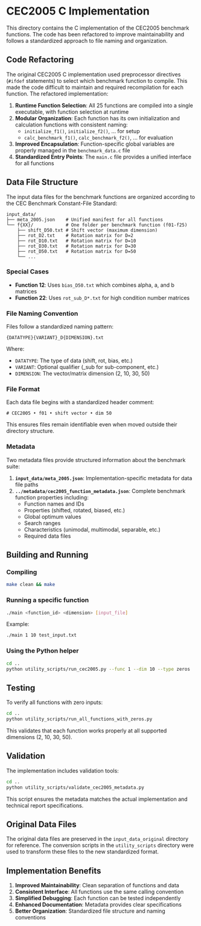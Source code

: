 # CEC2005 C Implementation

This directory contains the C implementation of the CEC2005 benchmark functions. The code has been refactored to improve maintainability and follows a standardized approach to file naming and organization.

## Code Refactoring

The original CEC2005 C implementation used preprocessor directives (`#ifdef` statements) to select which benchmark function to compile. This made the code difficult to maintain and required recompilation for each function. The refactored implementation:

1. **Runtime Function Selection**: All 25 functions are compiled into a single executable, with function selection at runtime
2. **Modular Organization**: Each function has its own initialization and calculation functions with consistent naming:
   - `initialize_f1()`, `initialize_f2()`, ... for setup
   - `calc_benchmark_f1()`, `calc_benchmark_f2()`, ... for evaluation
3. **Improved Encapsulation**: Function-specific global variables are properly managed in the `benchmark_data.c` file
4. **Standardized Entry Points**: The `main.c` file provides a unified interface for all functions

## Data File Structure

The input data files for the benchmark functions are organized according to the CEC Benchmark Constant-File Standard:

```
input_data/
├── meta_2005.json    # Unified manifest for all functions
└── f{XX}/            # One folder per benchmark function (f01-f25)
    ├── shift_D50.txt # Shift vector (maximum dimension)
    ├── rot_D2.txt    # Rotation matrix for D=2
    ├── rot_D10.txt   # Rotation matrix for D=10
    ├── rot_D30.txt   # Rotation matrix for D=30
    ├── rot_D50.txt   # Rotation matrix for D=50
    └── ...
```

### Special Cases

- **Function 12**: Uses `bias_D50.txt` which combines alpha, a, and b matrices
- **Function 22**: Uses `rot_sub_D*.txt` for high condition number matrices

### File Naming Convention

Files follow a standardized naming pattern:

```
{DATATYPE}{VARIANT}_D{DIMENSION}.txt
```

Where:
- `DATATYPE`: The type of data (shift, rot, bias, etc.)
- `VARIANT`: Optional qualifier (_sub for sub-component, etc.)
- `DIMENSION`: The vector/matrix dimension (2, 10, 30, 50)

### File Format

Each data file begins with a standardized header comment:

```
# CEC2005 • f01 • shift vector • dim 50
```

This ensures files remain identifiable even when moved outside their directory structure.

### Metadata

Two metadata files provide structured information about the benchmark suite:

1. **`input_data/meta_2005.json`**: Implementation-specific metadata for data file paths
2. **`../metadata/cec2005_function_metadata.json`**: Complete benchmark function properties including:
   - Function names and IDs
   - Properties (shifted, rotated, biased, etc.)
   - Global optimum values
   - Search ranges
   - Characteristics (unimodal, multimodal, separable, etc.)
   - Required data files

## Building and Running

### Compiling
```bash
make clean && make
```

### Running a specific function
```bash
./main <function_id> <dimension> [input_file]
```

Example:
```bash
./main 1 10 test_input.txt
```

### Using the Python helper
```bash
cd ..
python utility_scripts/run_cec2005.py --func 1 --dim 10 --type zeros
```

## Testing

To verify all functions with zero inputs:
```bash
cd ..
python utility_scripts/run_all_functions_with_zeros.py
```

This validates that each function works properly at all supported dimensions (2, 10, 30, 50).

## Validation

The implementation includes validation tools:

```bash
cd ..
python utility_scripts/validate_cec2005_metadata.py
```

This script ensures the metadata matches the actual implementation and technical report specifications.

## Original Data Files

The original data files are preserved in the `input_data_original` directory for reference. The conversion scripts in the `utility_scripts` directory were used to transform these files to the new standardized format.

## Implementation Benefits

1. **Improved Maintainability**: Clean separation of functions and data
2. **Consistent Interface**: All functions use the same calling convention
3. **Simplified Debugging**: Each function can be tested independently
4. **Enhanced Documentation**: Metadata provides clear specifications
5. **Better Organization**: Standardized file structure and naming conventions 